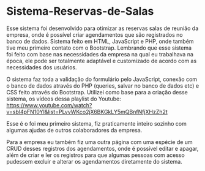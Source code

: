 # Sistema-Reservas-de-Salas
Esse sistema foi desenvolvido para otimizar as reservas salas de reunião da empresa, onde é possível criar agendamentos que são registrados no banco de dados. Sistema feito em HTML, JavaScript e PHP, onde também tive meu primeiro contato com o Bootstrap. Lembrando que esse sistema foi feito com base nas necessidades da empresa na qual eu trabalhava na época, ele pode ser totalmente adaptável e customizado de acordo com as necessidades dos usuários.

O sistema faz toda a validação do formulário pelo JavaScript, conexão com o banco de dados através do PHP (queries, salvar no banco de dados etc) e CSS feito através do Bootstrap.
Utilizei como base para a criação desse sistema, os vídeos dessa playlist do Youtube: https://www.youtube.com/watch?v=sbl4pFN10YI&list=PLvvWKco2jX6BKGkLY5mQBnfNfjXHzZh2t

Esse é o foi meu primeiro sistema, fiz praticamente inteiro sozinho com algumas ajudas de outros colaboradores da empresa.

Para a empresa eu também fiz uma outra página com uma espécie de um CRUD desses registros dos agendamentos, onde é possível editar e apagar, além de criar e ler os registros para que algumas pessoas com acesso pudessem excluir e alterar os agendamentos diretamente do sistema.
